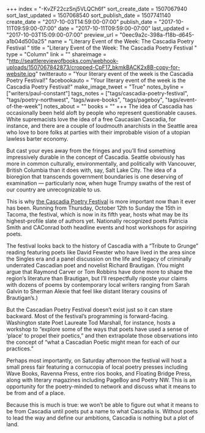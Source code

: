 +++
index = "-KvZF22czSnj5VLQCh6f"
sort_create_date = 1507067940
sort_last_updated = 1507068540
sort_publish_date = 1507741140
create_date = "2017-10-03T14:59:00-07:00"
publish_date = "2017-10-11T09:59:00-07:00"
date = "2017-10-11T09:59:00-07:00"
last_updated = "2017-10-03T15:09:00-07:00"
preview_url = "0eec9a2c-398a-f18b-d645-a1b04d500a25"
name = "Literary Event of the Week: The Cascadia Poetry Festival "
title = "Literary Event of the Week: The Cascadia Poetry Festival "
type = "Column"
link = ""
shareimage = "http://seattlereviewofbooks.com/webhook-uploads/1507067842873/cropped-CpF17_bkmkBACK2x8B-copy-for-website.jpg"
twitterauto = "Your literary event of the week is the Cascadia Poetry Festival!"
facebookauto = "Your literary event of the week is the Cascadia Poetry Festival!"
make_image_tweet = "True"
notes_byline = ["writers/paul-constant"]
tags_notes = ["tags/cascadia-poetry-festival", "tags/poetry-northwest", "tags/wave-books", "tags/pageboy", "tags/event-of-the-week"]
notes_about = ""
books = ""
+++
The idea of Cascadia has occasionally been held aloft by people who represent questionable causes. White supremacists love the idea of a free Caucasian Cascadia, for instance, and there are a couple of loudmouth anarchists in the Seattle area who love to bore folks at parties with their improbable vision of a utopian lawless barter economy.

But cast your eyes away from the fringes and you’ll find something impressively durable in the concept of Cascadia. Seattle obviously has more in common culturally, environmentally, and politically with Vancouver, British Columbia than it does with, say, Salt Lake City. The idea of a bioregion that transcends government boundaries is one deserving of examination — particularly now, when huge Trumpy swaths of the rest of our country are unrecognizable to us.

This is why [the Cascadia Poetry Festival](http://cascadiapoetryfestival.org/2017-schedule/) is more important now than it ever has been. Running from Thursday, October 12th to Sunday the 15th in Tacoma, the festival, which is now in its fifth year, hosts what may be its highest-profile slate of authors yet. Nationally recognized poets Patricia Smith and CAConrad both headline events and host workshops for aspiring poets.

The festival looks back to the history of Cascadia with a “Tribute to Grunge” reading featuring poets like David Fewster who have lived in the area since the Singles era and a panel discussion on the life and legacy of criminally underrated Cascadian poet and novelist Richard Brautigan. (You might argue that Raymond Carver or Tom Robbins have done more to shape the region’s literature than Brautigan, but I’ll respectfully riposte your claims with dozens of poems by contemporary local writers ranging from Sarah Galvin to Sherman Alexie that feel like distant literary cousins of Brautigan’s.)

But the Cascadian Poetry Festival doesn’t exist just so it can stare backward. Most of the festival’s programming is forward-facing. Washington state Poet Laureate Tod Marshall, for instance, hosts a workshop to “explore some of the ways that poets have used a sense of ‘place’ to propel their poetics,” and then extrapolate those observations into the concept of “what a Cascadian Poetic might mean for each of our practices.” 

Perhaps most importantly, on Saturday afternoon the festival will host a small press fair featuring a cornucopia of local poetry presses including Wave Books, Ravenna Press, entre ríos books, and Floating Bridge Press, along with literary magazines including PageBoy and Poetry NW. This is an opportunity for the poetry-minded to network and discuss what it means to be from and of a place. 

Because this is much is true: we won’t be able to figure out what it means to be from Cascadia until poets put a name to what Cascadia is. Without poets to lead the way and define our ambitions, Cascadia is nothing but a plot of land.
